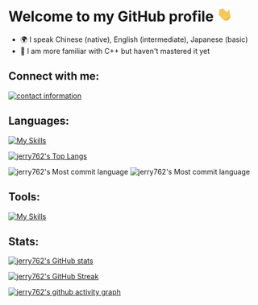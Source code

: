 # Welcome to my GitHub profile <img src="https://raw.githubusercontent.com/jerry762/jerry762/master/images/wave.gif" width="30px">

- 🌍 I speak Chinese (native), English (intermediate), Japanese (basic)
- 🧐 I am more familiar with C++ but haven't mastered it yet

## Connect with me:

[![contact information](https://skillicons.dev/icons?i=linkedin&theme=dark)](https://skillicons.dev)

## Languages:

[![My Skills](https://skillicons.dev/icons?i=cpp,c,py,md,html,css,js&perline=4&theme=dark)](https://skillicons.dev)


[![jerry762's Top Langs](https://github-readme-stats.vercel.app/api/top-langs/?username=jerry762&theme=github_dark&layout=compact)](https://github.com/anuraghazra/github-readme-stats)


![jerry762's Most commit language](https://github-profile-summary-cards.vercel.app/api/cards/repos-per-language?username=jerry762&theme=github_dark) ![jerry762's Most commit language](https://github-profile-summary-cards.vercel.app/api/cards/most-commit-language?username=jerry762&theme=github_dark)

## Tools:


[![My Skills](https://skillicons.dev/icons?i=bash,linux,vscode,visualstudio,vim,git&&theme=dark)](https://skillicons.dev)

## Stats:

[![jerry762's GitHub stats](https://github-readme-stats.vercel.app/api?username=jerry762&theme=github_dark&show_icons=true&hide=contribs,prs)](https://github.com/anuraghazra/github-readme-stats)


[![jerry762's GitHub Streak](https://github-readme-streak-stats.herokuapp.com?user=jerry762&theme=github-dark-blue)](https://git.io/streak-stats#gh-dark-mode-only)


[![jerry762's github activity graph](https://github-readme-activity-graph.vercel.app/graph?username=jerry762&theme=github-dark)](https://github.com/ashutosh00710/github-readme-activity-graph)

